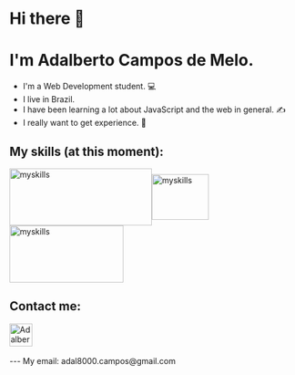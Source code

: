 # Hi there 👋

# I'm Adalberto Campos de Melo.

* I'm a Web Development student. :computer:
* I live in Brazil.
* I have been learning a lot about JavaScript and the web in general. :writing_hand:
* I really want to get experience. :vulcan_salute:
## My skills (at this moment):
<img align="center" alt="myskills" height="100" width="250" src="https://encrypted-tbn0.gstatic.com/images?q=tbn:ANd9GcRKejk1EYqeq2wiJA3XyI3F9xSFKINFFhW6Aw&usqp=CAU" style="max-width: 100%;"><img align="center" alt="myskills" height="80" width="100" src="https://upload.wikimedia.org/wikipedia/commons/thumb/b/b2/Bootstrap_logo.svg/1200px-Bootstrap_logo.svg.png" style="max-width: 100%;"><img align="center" alt="myskills" height="100" width="200" src="https://conexaopanvel.faccat.br/wp-content/uploads/2019/11/git-and-git-bash.png" style="max-width: 100%;">

## Contact me:
<a href="https://www.instagram.com/adalbertocmps/" target="_blank">
<img align="center" alt="Adalberto-instagram" height="40" width="40" src="https://imagens.canaltech.com.br/empresas/638.400.jpg" style="max-width: 100%;">
</a><br>
<br>
--- My email: adal8000.campos@gmail.com
